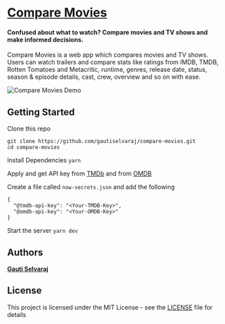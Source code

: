 # [Compare Movies](https://www.comparemovies.info)

#### Confused about what to watch? Compare movies and TV shows and make informed decisions.

Compare Movies is a web app which compares movies and TV shows. Users can watch trailers and compare stats like ratings from IMDB, TMDB, Rotten Tomatoes and Metacritic, runtime, genres, release date, status, season & episode details, cast, crew, overview and so on with ease.

![Compare Movies Demo](compare-movies-demo-v2.gif)

## Getting Started

Clone this repo

```
git clone https://github.com/gautiselvaraj/compare-movies.git
cd compare-movies
```

Install Dependencies
```yarn```

Apply and get API key from [TMDb](https://www.themoviedb.org/settings/api) and from [OMDB](http://www.omdbapi.com/apikey.aspx)

Create a file called `now-secrets.json` and add the following
```
{
  "@tmdb-api-key": "<Your-TMDB-Key>",
  "@omdb-api-key": "<Your-OMDB-Key>"
}
```


Start the server
```yarn dev```

## Authors

**[Gauti Selvaraj](https://www.gauti.info)**

## License

This project is licensed under the MIT License - see the [LICENSE](LICENSE) file for details
